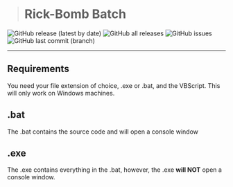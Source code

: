 > # Rick-Bomb Batch

![GitHub release (latest by date)](https://img.shields.io/github/v/release/Sl66p/Rick-bomb?display_name=release)
![GitHub all releases](https://img.shields.io/github/downloads/Sl66p/Rick-bomb/total)
![GitHub issues](https://img.shields.io/github/issues/Sl66p/Rick-bomb)
![GitHub last commit (branch)](https://img.shields.io/github/last-commit/Sl66p/Rick-bomb/batch)

---

## Requirements

You need your file extension of choice, .exe or .bat, and the VBScript. This will only work on Windows machines.

## .bat

The .bat contains the source code and will open a console window

## .exe

The .exe contains everything in the .bat, however, the .exe **will NOT** open a console window.

